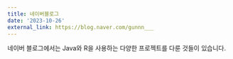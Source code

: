 ```yaml
---
title: 네이버블로그
date: '2023-10-26'
external_link: https://blog.naver.com/gunnn___
---
```


<div style="text-align: justify;">네이버 블로그에서는 Java와 R을 사용하는 다양한 프로젝트를 다룬 것들이 있습니다.</div>